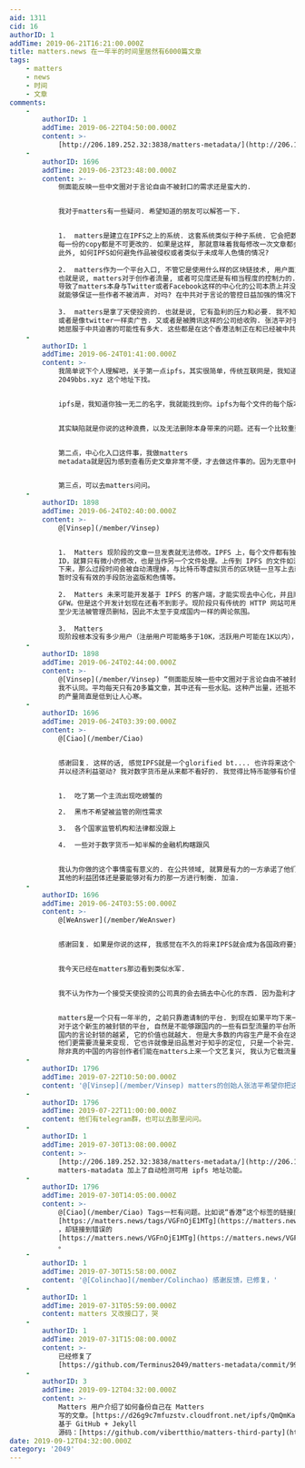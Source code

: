 ```yaml
---
aid: 1311
cid: 16
authorID: 1
addTime: 2019-06-21T16:21:00.000Z
title: matters.news 在一年半的时间里居然有6000篇文章
tags:
    - matters
    - news
    - 时间
    - 文章
comments:
    -
        authorID: 1
        addTime: 2019-06-22T04:50:00.000Z
        content: >-
            [http://206.189.252.32:3838/matters-metadata/](http://206.189.252.32:3838/matters-metadata/)
    -
        authorID: 1696
        addTime: 2019-06-23T23:48:00.000Z
        content: >-
            侧面能反映一些中文圈对于言论自由不被封口的需求还是蛮大的.


            我对于matters有一些疑问. 希望知道的朋友可以解答一下.


            1.  matters是建立在IPFS之上的系统. 这套系统类似于种子系统. 它会把数据分布性地存储在一个个用户的主机上.
            每一份的copy都是不可更改的. 如果是这样, 那就意味着我每修改一次文章都会创造出一个新的copy. 这样不会造成储存空间的浪费吗?
            此外, 如何IPFS如何避免作品被侵权或者类似于未成年人色情的情况?
                
            2.  matters作为一个平台入口, 不管它是使用什么样的区块链技术, 用户面对matters上面信息的接入口还是这个网站.
            也就是说, matters对于创作者流量, 或者可见度还是有相当程度的控制力的. 因为接入入口单一,
            导致了matters本身与Twitter或者Facebook这样的中心化的公司本质上并没有很大的区别. 并不是因为它用了区块链技术,
            就能够保证一些作者不被消声. 对吗? 在中共对于言论的管控日益加强的情况下, matters有什么保证来说明它不是下一个知乎吗?
                
            3.  matters是拿了天使投资的. 也就是说, 它有盈利的压力和必要. 我不知道它将来是会像medium一样卖会员,
            或者是像twitter一样卖广告. 又或者是被腾讯这样的公司给收购. 张洁平对于matters的把控到底有多强,
            她屈服于中共迫害的可能性有多大. 这些都是在这个香港法制正在和已经被中共破坏的大背景下值得思考的问题.
    -
        authorID: 1
        addTime: 2019-06-24T01:41:00.000Z
        content: >-
            我简单说下个人理解吧，关于第一点ipfs，其实很简单，传统互联网是，我知道你在哪里，我去你的地址找你，比如你想看2049bbs的帖子，那当然去
            2049bbs.xyz 这个地址下找。


            ipfs是，我知道你独一无二的名字，我就能找到你。ipfs为每个文件的每个版本都生成了一个独一无二的hash字符串，你不用关心它存在哪里，只需要知道这个字符串就能找到这个文件。


            其实缺陷就是你说的这种浪费，以及无法删除本身带来的问题。还有一个比较重要的问题是，没有激励能让人一直保存这些「种子」，就像bt一样，当没有人做种的时候，就再也拿不到这些文件了。


            第二点，中心化入口这件事，我做matters
            metadata就是因为感到查看历史文章非常不便，才去做这件事的。因为无意中找到了所有文章的hash值，理论上matters挂掉了，有hash在，就是不怕的。


            第三点，可以去matters问问。
    -
        authorID: 1898
        addTime: 2019-06-24T02:40:00.000Z
        content: >-
            @[Vinsep](/member/Vinsep)


            1.  Matters 现阶段的文章一旦发表就无法修改。IPFS 上，每个文件都有独特的
            ID，就算只有微小的修改，也是当作另一个文件处理。上传到 IPFS 的文件如没有任何一个节点 pin
            下来，那么过段时间会被自动清理掉，与比特币等虚拟货币的区块链一旦写上去就永久存留是不一样的。 IPFS
            暂时没有有效的手段防治盗版和色情等。
                
            2.  Matters 未来可能开发基于 IPFS 的客户端，才能实现去中心化，并且顺便能无视
            GFW。但是这个开发计划现在还看不到影子。现阶段只有传统的 HTTP 网站可用。，虽然无法避免未来可能出现的水军，但是 Matters
            至少无法被管理员删帖，因此不太至于变成国内一样的舆论氛围。
                
            3.  Matters
            现阶段根本没有多少用户（注册用户可能略多于10K，活跃用户可能在1K以内），如果未来无法吸引足够多的流量，或许连生存下去都困难。由于被墙，未来吸引中国大陆市场新用户的可能性已经不大了。说不定还到不了考虑变现赚钱的那一步呢。想要她生存下去、繁荣起来的话，就多去创作高质量内容、多推荐朋友注册使用。
    -
        authorID: 1898
        addTime: 2019-06-24T02:44:00.000Z
        content: >-
            @[Vinsep](/member/Vinsep) “侧面能反映一些中文圈对于言论自由不被封口的需求还是蛮大的.”
            我不认同。平均每天只有20多篇文章，其中还有一些水贴。这种产出量，还抵不上十个营销公众号一天的发文量。你想想，微信上有多少公众号？更遑论还有今日头条、知乎、简书等数不胜数的墙内发文渠道。Matters
            的产量简直是低到让人心寒。
    -
        authorID: 1696
        addTime: 2019-06-24T03:39:00.000Z
        content: >-
            @[Ciao](/member/Ciao)


            感谢回复. 这样的话, 感觉IPFS就是一个glorified bt.... 也许将来这个会跟挖矿然后产出的货币挂钩,
            并以经济利益驱动? 我对数字货币是从来都不看好的. 我觉得比特币能够有价值也就是因为以下几个原因.


            1.  吃了第一个主流出现吃螃蟹的

            2.  黑市不希望被监管的刚性需求

            3.  各个国家监管机构和法律都没跟上

            4.  一些对于数字货币一知半解的金融机构瞎跟风


            我认为你做的这个事情蛮有意义的. 在公共领域, 就算是有力的一方承诺了他们don't be evil.
            其他的利益团体还是要能够对有力的那一方进行制衡. 加油.
    -
        authorID: 1696
        addTime: 2019-06-24T03:55:00.000Z
        content: >-
            @[WeAnswer](/member/WeAnswer)


            感谢回复. 如果是你说的这样, 我感觉在不久的将来IPFS就会成为各国政府要立法管理的区域了.


            我今天已经在matters那边看到类似水军.


            我不认为作为一个接受天使投资的公司真的会去搞去中心化的东西. 因为盈利才是目地.


            matters是一个只有一年半的, 之前只靠邀请制的平台. 到现在如果平均下来一天能有20篇文章我觉得已经有很多了.
            对于这个新生的被封锁的平台, 自然是不能够跟国内的一些有巨型流量的平台所能够所比拟的. matters的价值在于自由.
            国内的言论封锁的越紧, 它的价值也就越大. 但是大多数的内容生产是不会在这个平台上的, 因为大多数内容创作者并没有不被消声的需求,
            他们更需要流量来变现. 它也许就像是旧品葱对于知乎的定位, 只是一个补完.
            除非真的中国的内容创作者们能在matters上来一个文艺复兴, 我认为它载流量上永远也追不上那些国内的几个渠道.
    -
        authorID: 1796
        addTime: 2019-07-22T10:50:00.000Z
        content: '@[Vinsep](/member/Vinsep) matters的创始人张洁平希望你把这些疑问发在matters上，她会回答你。'
    -
        authorID: 1796
        addTime: 2019-07-22T11:00:00.000Z
        content: 他们有telegram群，也可以去那里问问。
    -
        authorID: 1
        addTime: 2019-07-30T13:08:00.000Z
        content: >-
            [http://206.189.252.32:3838/matters-metadata/](http://206.189.252.32:3838/matters-metadata/)
            matters-matadata 加上了自动检测可用 ipfs 地址功能。
    -
        authorID: 1796
        addTime: 2019-07-30T14:05:00.000Z
        content: >-
            @[Ciao](/member/Ciao) Tags一栏有问题。比如说“香港”这个标签的链接应该是
            [https://matters.news/tags/VGFnOjE1MTg](https://matters.news/tags/VGFnOjE1MTg)
            ，却链接到错误的
            [https://matters.news/VGFnOjE1MTg](https://matters.news/VGFnOjE1MTg)
            。
    -
        authorID: 1
        addTime: 2019-07-30T15:58:00.000Z
        content: '@[Colinchao](/member/Colinchao) 感谢反馈，已修复，'
    -
        authorID: 1
        addTime: 2019-07-31T05:59:00.000Z
        content: matters 又改接口了，哭
    -
        authorID: 1
        addTime: 2019-07-31T15:08:00.000Z
        content: >-
            已经修复了
            [https://github.com/Terminus2049/matters-metadata/commit/999ebdc9d0528cc741f29349969b8b3316e800fa](https://github.com/Terminus2049/matters-metadata/commit/999ebdc9d0528cc741f29349969b8b3316e800fa)
    -
        authorID: 3
        addTime: 2019-09-12T04:32:00.000Z
        content: >-
            Matters 用户介绍了如何备份自己在 Matters
            写的文章。[https://d26g9c7mfuzstv.cloudfront.net/ipfs/QmQmKaGx2Bgx3wcuZSA7HGEJAqSUvRExVdsupzPSXZ5M8q/](https://d26g9c7mfuzstv.cloudfront.net/ipfs/QmQmKaGx2Bgx3wcuZSA7HGEJAqSUvRExVdsupzPSXZ5M8q/)
            基于 GitHub + Jekyll
            源码：[https://github.com/vibertthio/matters-third-party](https://github.com/vibertthio/matters-third-party)
date: 2019-09-12T04:32:00.000Z
category: '2049'
---
```



